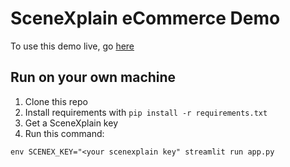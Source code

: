# SceneXplain eCommerce Demo

To use this demo live, go [here](http://localhost:8501/Examples)

## Run on your own machine

1. Clone this repo
2. Install requirements with `pip install -r requirements.txt`
3. Get a SceneXplain key
4. Run this command:

```shell
env SCENEX_KEY="<your scenexplain key" streamlit run app.py
```

